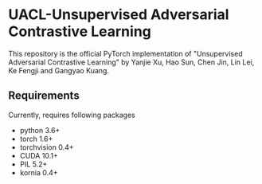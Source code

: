 # UACL-Unsupervised Adversarial Contrastive Learning
This repository is the official PyTorch implementation of "Unsupervised Adversarial Contrastive Learning" by Yanjie Xu, Hao Sun, Chen Jin, Lin Lei, Ke Fengji and Gangyao Kuang.
## Requirements
Currently, requires following packages
* python 3.6+
* torch 1.6+
* torchvision 0.4+
* CUDA 10.1+
* PIL 5.2+
* kornia 0.4+



